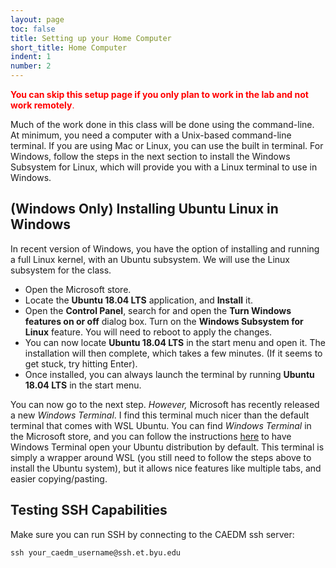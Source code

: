 ```yaml
---
layout: page
toc: false
title: Setting up your Home Computer
short_title: Home Computer
indent: 1
number: 2
---
```

<span style="color:red">**You can skip this setup page if you only plan to work in the lab and not work remotely**.
</span>


Much of the work done in this class will be done using the command-line.  At minimum, you need a computer with a Unix-based command-line terminal.  If you are using Mac or Linux, you can use the built in terminal.  For Windows, follow the steps in the next section to install the Windows Subsystem for Linux, which will provide you with a Linux terminal to use in Windows.

## (Windows Only) Installing Ubuntu Linux in Windows 
In recent version of Windows, you have the option of installing and running a full Linux kernel, with an Ubuntu subsystem.  We will use the Linux subsystem for the class.

  - Open the Microsoft store.
  - Locate the **Ubuntu 18.04 LTS** application, and **Install** it.
  - Open the **Control Panel**, search for and open the **Turn Windows features on or off** dialog box.  Turn on the **Windows Subsystem for Linux** feature.  You will need to reboot to apply the changes. 
  - You can now locate **Ubuntu 18.04 LTS** in the start menu and open it.  The installation will then complete, which takes a few minutes. (If it seems to get stuck, try hitting Enter).
  - Once installed, you can always launch the terminal by running **Ubuntu 18.04 LTS** in the start menu.

You can now go to the next step. *However,* Microsoft has recently released a new *Windows Terminal*.  I find this terminal much nicer than the default terminal that comes with WSL Ubuntu.  You can find *Windows Terminal* in the Microsoft store, and you can follow the instructions [here](https://medium.com/@callback.insanity/windows-terminal-changing-the-default-shell-c4f5987c31) to have Windows Terminal open your Ubuntu distribution by default.  This terminal is simply a wrapper around WSL (you still need to follow the steps above to install the Ubuntu system), but it allows nice features like multiple tabs, and easier copying/pasting.

## Testing SSH Capabilities 

Make sure you can run SSH by connecting to the CAEDM ssh server:

    ssh your_caedm_username@ssh.et.byu.edu